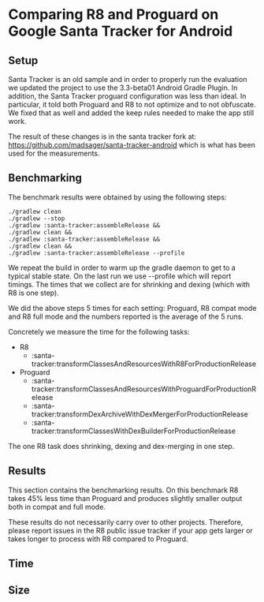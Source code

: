 Comparing R8 and Proguard on Google Santa Tracker for Android
===

Setup
---

Santa Tracker is an old sample and in order to properly run the evaluation we updated the project to use the 3.3-beta01 Android Gradle Plugin. In addition, the Santa Tracker proguard configuration was less than ideal. In particular, it told both Proguard and R8 to not optimize and to not obfuscate. We fixed that as well and added the keep rules needed to make the app still work.

The result of these changes is in the santa tracker fork at: https://github.com/madsager/santa-tracker-android which is what has been used for the measurements.

Benchmarking
---

The benchmark results were obtained by using the following steps:

```
./gradlew clean
./gradlew --stop
./gradlew :santa-tracker:assembleRelease &&
./gradlew clean &&
./gradlew :santa-tracker:assembleRelease &&
./gradlew clean &&
./gradlew :santa-tracker:assembleRelease --profile
```

We repeat the build in order to warm up the gradle daemon to get to a typical stable state. On the last run we use --profile which will report timings. The times that we collect are for shrinking and dexing (which with R8 is one step).

We did the above steps 5 times for each setting: Proguard, R8 compat mode and R8 full mode and the numbers reported is the average of the 5 runs.

Concretely we measure the time for the following tasks:

- R8
    - :santa-tracker:transformClassesAndResourcesWithR8ForProductionRelease
- Proguard
    - :santa-tracker:transformClassesAndResourcesWithProguardForProductionRelease
    - :santa-tracker:transformDexArchiveWithDexMergerForProductionRelease	
    - :santa-tracker:transformClassesWithDexBuilderForProductionRelease	

The one R8 task does shrinking, dexing and dex-merging in one step.

Results
---

This section contains the benchmarking results. On this benchmark R8 takes 45% less time than Proguard and produces slightly smaller output both in compat and full mode.

These results do not necessarily carry over to other projects. Therefore, please report issues in the R8 public issue tracker if your app gets larger or takes longer to process with R8 compared to Proguard.

Time
---

Size
---
